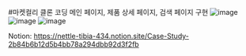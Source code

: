 #마켓컬리 클론 코딩
메인 페이지, 제품 상세 페이지, 검색 페이지 구현
![image](https://user-images.githubusercontent.com/80875784/181919157-b9e8d7c3-d81d-48bc-96d3-06c748dff240.png)
![image](https://user-images.githubusercontent.com/80875784/181919210-71ef597e-69b0-4ca9-a8a8-0e0cc8f17130.png)
![image](https://user-images.githubusercontent.com/80875784/181919227-eca11691-0f59-4c1c-be9c-1ebfb8d014aa.png)

Notion: https://nettle-tibia-434.notion.site/Case-Study-2b84b6b12d5b4bb78a294dbb92d3f2fb
